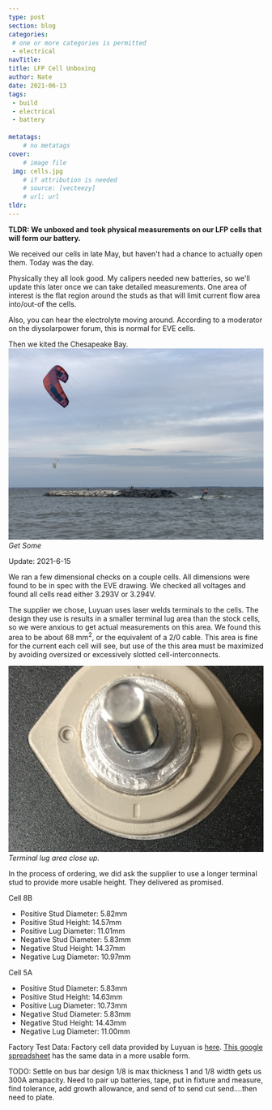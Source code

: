 ```yaml
---
type: post
section: blog
categories: 
 # one or more categories is permitted
 - electrical
navTitle: 
title: LFP Cell Unboxing
author: Nate
date: 2021-06-13
tags:
 - build
 - electrical
 - battery
 
metatags:
	# no metatags
cover: 
	# image file
 img: cells.jpg
	# if attribution is needed
	# source: [vecteezy]
	# url: url
tldr:
---
```

**TLDR: We unboxed and took physical measurements on our LFP cells that will form our battery.**<!--excerpt-->

We received our cells in late May, but haven't had a chance to actually open them.  Today was the day.

Physically they all look good.  My calipers needed new batteries, so we'll update this later once we can take detailed measurements.  One area of interest is the flat region around the studs as that will limit current flow area into/out-of the cells.

Also, you can hear the electrolyte moving around.  According to a moderator on the diysolarpower forum, this is normal for EVE cells.

Then we kited the Chesapeake Bay.
![](kiting.jpg)
_Get Some_

Update: 2021-6-15

We ran a few dimensional checks on a couple cells.  All dimensions were found to be in spec with the EVE drawing.  We checked all voltages and found all cells read either 3.293V or 3.294V.


The supplier we chose, Luyuan uses laser welds terminals to the cells.  The design they use is results in a smaller terminal lug area than the stock cells, so we were anxious to get actual measurements on this area.  We found this area to be about 68 mm<sup>2</sup>, or the equivalent of a 2/0 cable.  This area is fine for the current each cell will see, but use of the this area must be maximized by avoiding oversized or excessively slotted cell-interconnects.

![terminal lug area](terminal-flat.jpg)
_Terminal lug area close up._

In the process of ordering, we did ask the supplier to use a longer terminal stud to provide more usable height.  They delivered as promised.

Cell 8B
- Positive Stud Diameter: 5.82mm
- Positive Stud Height: 14.57mm
- Positive Lug Diameter: 11.01mm
- Negative Stud Diameter: 5.83mm
- Negative Stud Height: 14.37mm
- Negative Lug Diameter: 10.97mm


Cell 5A
- Positive Stud Diameter: 5.83mm
- Positive Stud Height: 14.63mm
- Positive Lug Diameter: 10.73mm
- Negative Stud Diameter: 5.83mm
- Negative Stud Height: 14.43mm
- Negative Lug Diameter: 11.00mm


Factory Test Data:
Factory cell data provided by Luyuan is [here](cell-data.pdf).
[This google spreadsheet](https://docs.google.com/spreadsheets/d/19uenBrzUPy33vJrM-42OehlpF2azAMZ1MSor62qgmB0/edit?usp=sharing) has the same data in a more usable form.

TODO: Settle on bus bar design 1/8 is max thickness 1 and 1/8 width gets us 300A amapacity.  Need to pair up batteries, tape, put in fixture and measure, find tolerance, add growth allowance, and send of to send cut send....then need to plate.